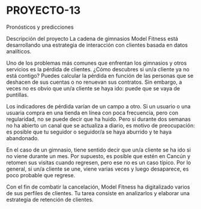 # PROYECTO-13
Pronósticos y predicciones 

Descripción del proyecto
La cadena de gimnasios Model Fitness está desarrollando una estrategia de interacción con clientes basada en datos analíticos.

Uno de los problemas más comunes que enfrentan los gimnasios y otros servicios es la pérdida de clientes. ¿Cómo descubres si un/a cliente ya no está contigo? Puedes calcular la pérdida en función de las personas que se deshacen de sus cuentas o no renuevan sus contratos. Sin embargo, a veces no es obvio que un/a cliente se haya ido: puede que se vaya de puntillas.

Los indicadores de pérdida varían de un campo a otro. Si un usuario o una usuaria compra en una tienda en línea con poca frecuencia, pero con regularidad, no se puede decir que ha huido. Pero si durante dos semanas no ha abierto un canal que se actualiza a diario, es motivo de preocupación: es posible que tu seguidor o seguidor/a se haya aburrido y te haya abandonado.

En el caso de un gimnasio, tiene sentido decir que un/a cliente se ha ido si no viene durante un mes. Por supuesto, es posible que estén en Cancún y retomen sus visitas cuando regresen, pero ese no es un caso típico. Por lo general, si un/a cliente se une, viene varias veces y luego desaparece, es poco probable que regrese.

Con el fin de combatir la cancelación, Model Fitness ha digitalizado varios de sus perfiles de clientes. Tu tarea consiste en analizarlos y elaborar una estrategia de retención de clientes.
